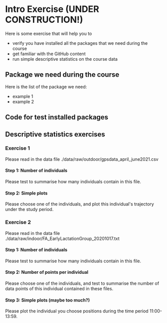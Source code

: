 # Intro Exercise (UNDER CONSTRUCTION!)
Here is some exercise that will help you to 
- verify you have installed all the packages that we need during the course
- get familiar with the GitHub content
- run simple descriptive statistics on the course data

## Package we need during the course

Here is the list of the package we need:
- example 1
- example 2

## Code for test installed packages


## Descriptive statistics exercises

### Exercise 1
Please read in the data file ./data/raw/outdoor/gpsdata_april_june2021.csv
#### Step 1: Number of individuals
Please test to summarise how many individuals contain in this file.

#### Step 2: Simple plots 
Please choose one of the individuals, and plot this individual's trajectory under the study period.

### Exercise 2
Please read in the data file ./data/raw/indoor/FA_EarlyLactationGroup_20201017.txt
#### Step 1: Number of individuals
Please test to summarise how many individuals contain in this file.

#### Step 2: Number of points per individual
Please choose one of the individuals, and test to summarise the number of data points of this individual contained in these files.

#### Step 3: Simple plots (maybe too much?)
Please plot the individual you choose positions during the time period 11:00-13:59.



